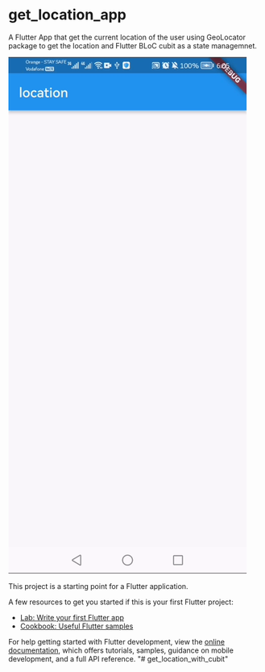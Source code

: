 # get_location_app


A Flutter App that get the current location of the user using GeoLocator package to get the location and Flutter BLoC cubit as a state managemnet.

![alt text](https://github.com/gommido/get_location_app/blob/master/location.gif "Logo Title Text 1")

This project is a starting point for a Flutter application.

A few resources to get you started if this is your first Flutter project:

- [Lab: Write your first Flutter app](https://docs.flutter.dev/get-started/codelab)
- [Cookbook: Useful Flutter samples](https://docs.flutter.dev/cookbook)

For help getting started with Flutter development, view the
[online documentation](https://docs.flutter.dev/), which offers tutorials,
samples, guidance on mobile development, and a full API reference.
"# get_location_with_cubit" 
